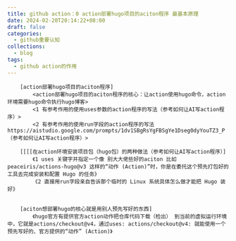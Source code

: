 ```yaml
---
title: github action：0 action部署hugo项目的aciton程序 最基本原理
date: 2024-02-20T20:14:22+08:00
draft: false
categories:
  - github重要认知
collections:
  - blog
tags:
  - github action的作用
---
```




		[action部署hugo项目的aciton程序]
			<action部署hugo项目的aciton程序的核心：让action使用hugo命令，action环境需要hugo命令执行hugo博客>
			<1 有参考作用的使用uses参数的action程序的写法（参考如何让AI写action程序）>
			<2 有参考作用的使用run字段的action程序的写法 https://aistudio.google.com/prompts/1dv1SBgRsYgFBSgYe1Dseg0dyYouTZ3_P（参考如何让AI写action程序）>

		[[[[在action环境安装项目包（hugo包）的两种做法（参考如何让AI写action程序）]
			《1 uses 关键字并指定一个像 别大大佬些好的aciton 比如peaceiris/actions-hugo@v3 这样的“动作 (Action)”时，你是在委托这个预先打包好的工具去完成安装和配置 Hugo 的任务》
			《2 直接用run字段亲自告诉那个临时的 Linux 系统具体怎么做才能把 Hugo 装好》


		[aciton想部署hugo的核心就是用别人预先写好的东西]
			《hugo官方有提供官方action动作把仓库代码下载（检出） 到当前的虚拟运行环境中，它就是actions/checkout@v4，通过uses: actions/checkout@v4: 就能使用一个预先写好的、官方提供的“动作” (Action)》
		